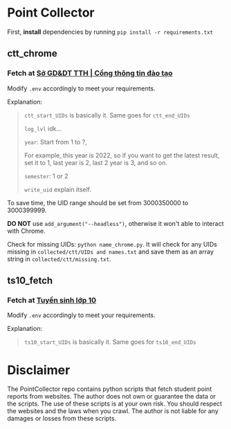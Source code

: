 # Point Collector

First, **install** dependencies by running `pip install -r requirements.txt`


## **ctt_chrome**

### Fetch at [Sở GD&DT TTH | Cổng thông tin đào tạo](https://qlttgddt.thuathienhue.edu.vn/)

Modify `.env` accordingly to meet your requirements.

Explanation:
> `ctt_start_UIDs` is basically it. Same goes for `ctt_end_UIDs`
> 
> `log_lvl` idk...
> 
> `year`: Start from 1 to ?, 
> 
> For example, this year is 2022, so if you want to get the latest result, set it to 1, last year is 2, last 2 year is 3, and so on.
> 
> `semester`: 1 or 2
> 
> `write_uid` explain itself.

To save time, the UID range should be set from 3000350000 to 3000399999.

**DO NOT** use `add_argument("--headless")`, otherwise it won't able to interact with Chrome.

Check for missing UIDs: `python name_chrome.py`. It will check for any UIDs missing in `collected/ctt/UIDs and names.txt` and save them as an array string in `collected/ctt/missing.txt`.

## **ts10_fetch**

### Fetch at [Tuyển sinh lớp 10](http://http://khaothi.thuathienhue.edu.vn:8080/)

Modify `.env` accordingly to meet your requirements.

Explanation:
> `ts10_start_UIDs` is basically it. Same goes for `ts10_end_UIDs`

# Disclaimer

The PointCollector repo contains python scripts that fetch student point reports from websites. The author does not own or guarantee the data or the scripts. The use of these scripts is at your own risk. You should respect the websites and the laws when you crawl. The author is not liable for any damages or losses from these scripts.